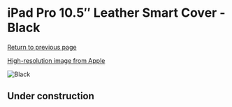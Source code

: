 # iPad Pro 10.5″ Leather Smart Cover - Black

[Return to previous page](/ipad_pro105)

[High-resolution image from Apple](https://store.storeimages.cdn-apple.com/8756/as-images.apple.com/is/MPUD2?wid=4500&hei=4500&fmt=png)

<div style="width: 512px"><img src="/almost_uncompressed/MPUD2.webp" alt="Black"></div>

## Under construction
